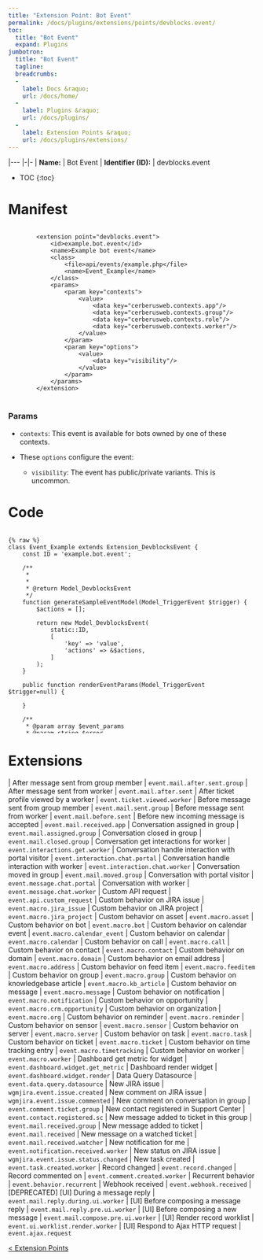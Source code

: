 ```yaml
---
title: "Extension Point: Bot Event"
permalink: /docs/plugins/extensions/points/devblocks.event/
toc:
  title: "Bot Event"
  expand: Plugins
jumbotron:
  title: "Bot Event"
  tagline: 
  breadcrumbs:
  -
    label: Docs &raquo;
    url: /docs/home/
  -
    label: Plugins &raquo;
    url: /docs/plugins/
  -
    label: Extension Points &raquo;
    url: /docs/plugins/extensions/
---
```


|---
|-|-
| **Name:** | Bot Event
| **Identifier (ID):** | devblocks.event

* TOC
{:toc}

# Manifest

<pre>
<code class="language-xml">
		&lt;extension point=&quot;devblocks.event&quot;&gt;
			&lt;id&gt;example.bot.event&lt;/id&gt;
			&lt;name&gt;Example bot event&lt;/name&gt;
			&lt;class&gt;
				&lt;file&gt;api/events/example.php&lt;/file&gt;
				&lt;name&gt;Event_Example&lt;/name&gt;
			&lt;/class&gt;
			&lt;params&gt;
				&lt;param key=&quot;contexts&quot;&gt;
					&lt;value&gt;
						&lt;data key=&quot;cerberusweb.contexts.app&quot;/&gt;
						&lt;data key=&quot;cerberusweb.contexts.group&quot;/&gt;
						&lt;data key=&quot;cerberusweb.contexts.role&quot;/&gt;
						&lt;data key=&quot;cerberusweb.contexts.worker&quot;/&gt;
					&lt;/value&gt;
				&lt;/param&gt;
				&lt;param key=&quot;options&quot;&gt;
					&lt;value&gt;
						&lt;data key=&quot;visibility&quot;/&gt;
					&lt;/value&gt;
				&lt;/param&gt;
			&lt;/params&gt;
		&lt;/extension&gt;
</code>
</pre>

### Params

* `contexts`: This event is available for bots owned by one of these contexts.

* These `options` configure the event:

	 * `visibility`: The event has public/private variants. This is uncommon.

# Code

<pre style="max-height:29.5em;">
<code class="language-php">
{% raw %}
class Event_Example extends Extension_DevblocksEvent {
	const ID = 'example.bot.event';

	/**
	 * 
	 * 
	 * @return Model_DevblocksEvent
	 */
	function generateSampleEventModel(Model_TriggerEvent $trigger) {
		$actions = [];
		
		return new Model_DevblocksEvent(
			static::ID,
			[
				'key' => 'value',
				'actions' => &$actions,
			]
		);
	}
	
	public function renderEventParams(Model_TriggerEvent $trigger=null) {
		
	}
	
	/**
	 * @param array $event_params
	 * @param string $error
	 * @return boolean
	 */
	public function prepareEventParams(Model_TriggerEvent $behavior=null, &$new_params, &$error) {
		$error = null;
		return true;
	}

	public function setEvent(Model_DevblocksEvent $event_model=null, Model_TriggerEvent $trigger=null) {
		$labels = [];
		$values = [];
		
		/**
		 * Behavior
		 */
		
		$merge_labels = [];
		$merge_values = [];
		CerberusContexts::getContext(CerberusContexts::CONTEXT_BEHAVIOR, $trigger, $merge_labels, $merge_values, null, true);

			// Merge
			CerberusContexts::merge(
				'behavior_',
				'',
				$merge_labels,
				$merge_values,
				$labels,
				$values
			);
		
		// [TODO] Register key/values from the event
		
		//@$value = $event_model->params['key'];
		//$labels['key'] = 'Key';
		//$values['key'] = $value;
		
		//$values['_actions'] =& $event_model->params['actions'];
		
		/**
		 * Return
		 */

		$this->setLabels($labels);
		$this->setValues($values);
	}
	
	public function renderSimulatorTarget($trigger, $event_model) {
		
	}
	
	function getValuesContexts($trigger) {
		$vals = array(
			'behavior_id' => [
				'label' => 'Behavior',
				'context' => CerberusContexts::CONTEXT_BEHAVIOR,
			],
			'behavior_bot_id' => [
				'label' => 'Bot',
				'context' => CerberusContexts::CONTEXT_BOT,
			],
		);
		
		$vars = parent::getValuesContexts($trigger);
		
		$vals_to_ctx = array_merge($vals, $vars);
		DevblocksPlatform::sortObjects($vals_to_ctx, '[label]');
		
		return $vals_to_ctx;
	}
	
	public function getConditionExtensions(Model_TriggerEvent $trigger) {
		$labels = $this->getLabels($trigger);
		$types = $this->getTypes();
		
		$labels['example_condition'] = 'Example Condition';
		$types['example_condition'] = null;
		
		$conditions = $this->_importLabelsTypesAsConditions($labels, $types);
		
		return $conditions;
	}
	
	public function renderConditionExtension($token, $as_token, $trigger, $params=[], $seq=null) {
		$tpl = DevblocksPlatform::services()->template();
		$tpl->assign('params', $params);

		if(!is_null($seq))
			$tpl->assign('namePrefix','condition'.$seq);
		
		switch($as_token) {
			case 'example_condition':
				// [TODO] Render condition configuration template
				break;
		}
	}
	
	public function runConditionExtension($token, $as_token, $trigger, $params, DevblocksDictionaryDelegate $dict) {
		$pass = true;
		
		switch($as_token) {
			case 'example_condition':
				// [TODO] Implement condition logic
				$pass = true;
				break;
				
			default:
				$pass = false;
				break;
		}
		
		return $pass;
	}
	
	public function getActionExtensions(Model_TriggerEvent $trigger) {
		$actions =
			[
				'example_action' => array('label' => 'Example Behavior Action'),
			]
		;
		
		return $actions;
	}

	public function renderActionExtension($token, $trigger, $params=[], $seq=null) {
		$tpl = DevblocksPlatform::services()->template();
		$tpl->assign('params', $params);

		if(!is_null($seq))
			$tpl->assign('namePrefix','action'.$seq);

		$labels = $this->getLabels($trigger);
		$tpl->assign('token_labels', $labels);
			
		switch($token) {
			case 'example_action':
				// [TODO] Render action configuration template
				//$tpl->display('devblocks:example.plugin::events/action_example.tpl');
				break;
		}
	}

	protected function simulateActionExtension($token, $trigger, $params, DevblocksDictionaryDelegate $dict) {
		$out = null;
		
		switch($token) {
			case 'example_action':
				// [TODO] Output something
				$out = sprintf(">>> Output\n");
				break;
		}
		
		return $out;
	}
	
	public function runActionExtension($token, $trigger, $params, DevblocksDictionaryDelegate $dict) {
		switch($token) {
			case 'example_action':
				// [TODO] Do something
				break;
		}
	}
};
{% endraw %}
</code>
</pre>

# Extensions

| After message sent from group member | `event.mail.after.sent.group`
| After message sent from worker | `event.mail.after.sent`
| After ticket profile viewed by a worker | `event.ticket.viewed.worker`
| Before message sent from group member | `event.mail.sent.group`
| Before message sent from worker | `event.mail.before.sent`
| Before new incoming message is accepted | `event.mail.received.app`
| Conversation assigned in group | `event.mail.assigned.group`
| Conversation closed in group | `event.mail.closed.group`
| Conversation get interactions for worker | `event.interactions.get.worker`
| Conversation handle interaction with portal visitor | `event.interaction.chat.portal`
| Conversation handle interaction with worker | `event.interaction.chat.worker`
| Conversation moved in group | `event.mail.moved.group`
| Conversation with portal visitor | `event.message.chat.portal`
| Conversation with worker | `event.message.chat.worker`
| Custom API request | `event.api.custom_request`
| Custom behavior on JIRA issue | `event.macro.jira_issue`
| Custom behavior on JIRA project | `event.macro.jira_project`
| Custom behavior on asset | `event.macro.asset`
| Custom behavior on bot | `event.macro.bot`
| Custom behavior on calendar event | `event.macro.calendar_event`
| Custom behavior on calendar | `event.macro.calendar`
| Custom behavior on call | `event.macro.call`
| Custom behavior on contact | `event.macro.contact`
| Custom behavior on domain | `event.macro.domain`
| Custom behavior on email address | `event.macro.address`
| Custom behavior on feed item | `event.macro.feeditem`
| Custom behavior on group | `event.macro.group`
| Custom behavior on knowledgebase article | `event.macro.kb_article`
| Custom behavior on message | `event.macro.message`
| Custom behavior on notification | `event.macro.notification`
| Custom behavior on opportunity | `event.macro.crm.opportunity`
| Custom behavior on organization | `event.macro.org`
| Custom behavior on reminder | `event.macro.reminder`
| Custom behavior on sensor | `event.macro.sensor`
| Custom behavior on server | `event.macro.server`
| Custom behavior on task | `event.macro.task`
| Custom behavior on ticket | `event.macro.ticket`
| Custom behavior on time tracking entry | `event.macro.timetracking`
| Custom behavior on worker | `event.macro.worker`
| Dashboard get metric for widget | `event.dashboard.widget.get_metric`
| Dashboard render widget | `event.dashboard.widget.render`
| Data Query Datasource | `event.data.query.datasource`
| New JIRA issue | `wgmjira.event.issue.created`
| New comment on JIRA issue | `wgmjira.event.issue.commented`
| New comment on conversation in group | `event.comment.ticket.group`
| New contact registered in Support Center | `event.contact.registered.sc`
| New message added to ticket in this group | `event.mail.received.group`
| New message added to ticket | `event.mail.received`
| New message on a watched ticket | `event.mail.received.watcher`
| New notification for me | `event.notification.received.worker`
| New status on JIRA issue | `wgmjira.event.issue.status.changed`
| New task created | `event.task.created.worker`
| Record changed | `event.record.changed`
| Record commented on | `event.comment.created.worker`
| Recurrent behavior | `event.behavior.recurrent`
| Webhook received | `event.webhook.received`
| [DEPRECATED] [UI] During a message reply | `event.mail.reply.during.ui.worker`
| [UI] Before composing a message reply | `event.mail.reply.pre.ui.worker`
| [UI] Before composing a new message | `event.mail.compose.pre.ui.worker`
| [UI] Render record worklist | `event.ui.worklist.render.worker`
| [UI] Respond to Ajax HTTP request | `event.ajax.request`

<div class="section-nav">
	<div class="left">
		<a href="/docs/plugins/extensions/#extension-points" class="prev">&lt; Extension Points</a>
	</div>
	<div class="right align-right">
	</div>
</div>
<div class="clear"></div>